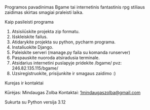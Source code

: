 Programos pavadinimas Bgame tai internetinis fantastinis rpg stiliaus zaidimas skirtas smagiai praleisti laika.

Kaip pasileisti programa

1. Atsisiiūskite projekta zip formatu.
2. Išskleiskite failus.
3. Atidarykite projekta su python, pycharm programa.
4. Instaliuokite Django.
5. Paleiskite serveri (manage.py faila su komanda runserver)
6. Paspauskite nuoroda atsiradusia terminale.
7. Atsidarius internetini puslapyje pridekite /bgame/  pvz: 246.82.135.115/bgame/
8. Uzsiregistruokite, prisijunkite ir smagaus zaidimo :)

Kurejas ir kontaktai

Kūrėjas: Mindaugas Zolba
Kontaktai: 1mindaugaszolba@gmail.com

Sukurta su Python versija 3.12
